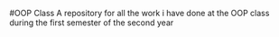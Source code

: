 #OOP Class
A repository for all the work i have done at the OOP class during the first semester of the second year
